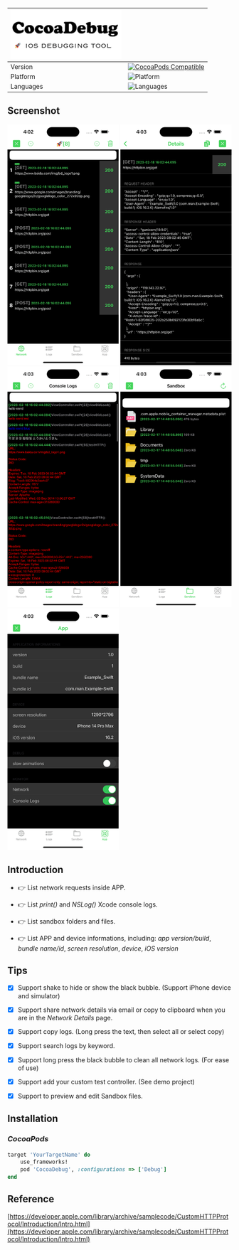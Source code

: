 | <img alt="logo" src="https://raw.githubusercontent.com/CocoaDebug/CocoaDebug/master/pic/logo.png" width="250"/> |  |
| -------------- | -------------- |
| Version | [![CocoaPods Compatible](https://img.shields.io/cocoapods/v/CocoaDebug.svg)](https://img.shields.io/cocoapods/v/CocoaDebug.svg) |
| Platform | ![Platform](https://img.shields.io/badge/platforms-iOS%2012.0+-blue.svg) |
| Languages | ![Languages](https://img.shields.io/badge/languages-Swift%20%7C%20ObjC-blue.svg) |

<span style="float:none" />

## Screenshot

<img src="https://raw.githubusercontent.com/CocoaDebug/CocoaDebug/master/pic/b1.png" width="250">
<img src="https://raw.githubusercontent.com/CocoaDebug/CocoaDebug/master/pic/b5.png" width="250">
<img src="https://raw.githubusercontent.com/CocoaDebug/CocoaDebug/master/pic/b2.png" width="250">
<img src="https://raw.githubusercontent.com/CocoaDebug/CocoaDebug/master/pic/b3.png" width="250">
<img src="https://raw.githubusercontent.com/CocoaDebug/CocoaDebug/master/pic/b4.png" width="250">

## Introduction

- 👉 List network requests inside APP.

- 👉 List *print()* and *NSLog()* Xcode console logs.

- 👉 List sandbox folders and files.

- 👉 List APP and device informations, including: *app version/build*, *bundle name/id*, *screen resolution*, *device*, *iOS version*


## Tips

- [x] Support shake to hide or show the black bubble. (Support iPhone device and simulator)

- [x] Support share network details via email or copy to clipboard when you are in the *Network Details* page.

- [x] Support copy logs. (Long press the text, then select all or select copy)

- [x] Support search logs by keyword.

- [x] Support long press the black bubble to clean all network logs. (For ease of use)

- [x] Support add your custom test controller. (See demo project)

- [x] Support to preview and edit Sandbox files.

## Installation

### *CocoaPods*

```ruby
target 'YourTargetName' do
    use_frameworks!
    pod 'CocoaDebug', :configurations => ['Debug']
end
```

## Reference

[https://developer.apple.com/library/archive/samplecode/CustomHTTPProtocol/Introduction/Intro.html](https://developer.apple.com/library/archive/samplecode/CustomHTTPProtocol/Introduction/Intro.html)
